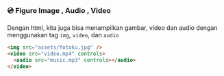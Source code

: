 ### :cd: Figure Image , Audio , Video

Dengan html, kita juga bisa menampilkan gambar, video dan audio dengan menggunakan tag `img`, `video`, dan `audio`

```html
<img src="assets/fotoku.jpg" />
<video src="video.mp4" controls>
  <audio src="music.mp3" controls></audio>
</video>
```
